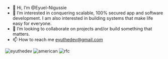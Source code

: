 - 👋 Hi, I’m @Eyuel-Nigussie
- 👀 I’m interested in conquering scalable, 100% secured app and software development. I am also interested in building systems that make life easy for everyone.
- 💞️ I’m looking to collaborate on projects and/or build something that matters.
- 📫 How to reach me eyuthedev@gmail.com

<!---
Eyuel-Nigussie/Eyuel-Nigussie is a ✨ special ✨ repository because its `README.md` (this file) appears on your GitHub profile.
You can click the Preview link to take a look at your changes.
--->
![eyuthedev](https://user-images.githubusercontent.com/105924760/213940591-624b39f3-b43a-4b31-8835-df7fcc001ea7.png)
![american](https://user-images.githubusercontent.com/105924760/214325528-29735dcf-fb42-4601-9dc8-63fef7ec0141.jpg)
![rfc](https://user-images.githubusercontent.com/105924760/214325555-17da44ac-b626-4552-81e2-410273e11f3d.jpg)
